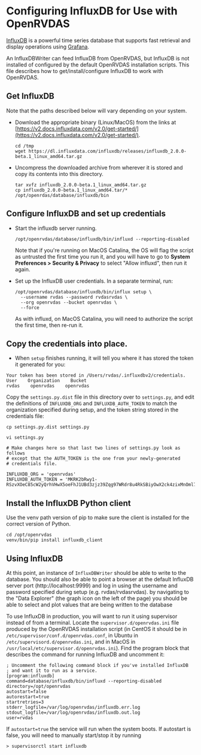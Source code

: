 # Configuring InfluxDB for Use with OpenRVDAS

[InfluxDB](https://v2.docs.influxdata.com/v2.0/) is a powerful time
series database that supports fast retrieval and display operations
using [Grafana](https://grafana.com/grafana/).

An InfluxDBWriter can feed InfluxDB from OpenRVDAS, but InfluxDB is
not installed of configured by the default OpenRVDAS installation
scripts. This file describes how to get/install/configure InfluxDB to
work with OpenRVDAS.


## Get InfluxDB

Note that the paths described below will vary depending on your system.

* Download the appropriate binary (Linux/MacOS) from the links at
[https://v2.docs.influxdata.com/v2.0/get-started/](https://v2.docs.influxdata.com/v2.0/get-started/).

  ```
  cd /tmp
  wget https://dl.influxdata.com/influxdb/releases/influxdb_2.0.0-beta.1_linux_amd64.tar.gz
  ```

* Uncompress the downloaded archive from wherever it is stored and copy its contents into this directory.

  ```
  tar xvfz influxdb_2.0.0-beta.1_linux_amd64.tar.gz
  cp influxdb_2.0.0-beta.1_linux_amd64.tar/* /opt/openrdas/database/influxdb/bin
  ```

## Configure InfluxDB and set up credentials

* Start the influxdb server running.

  ```
  /opt/openrvdas/database/influxdb/bin/influxd --reporting-disabled
  ```

  Note that if you're running on MacOS Catalina, the OS will flag the script as untrusted the first time you run it, and you will have to go to __System Preferences > Security & Privacy__ to select "Allow influxd", then run it again.

* Set up the InfluxDB user credentials. In a separate terminal, run:

  ```
  /opt/openrvdas/database/influxdb/bin/influx setup \
    --username rvdas --password rvdasrvdas \
    --org openrvdas --bucket openrvdas \
    --force
  ```

  As with influxd, on MacOS Catalina, you will need to authorize the script the first time, then re-run it.

## Copy the credentials into place.

*  When ``setup`` finishes running, it will tell you where it has stored the token it generated for you:

  ```
  Your token has been stored in /Users/rvdas/.influxdbv2/credentials.
  User    Organization    Bucket
  rvdas    openrvdas    openrvdas
  ```

  Copy the ``settings.py.dist`` file in this directory over to ``settings.py``, and edit the definitions of ``INFLUXDB_ORG`` and ``INFLUXDB_AUTH_TOKEN`` to match the organization specified during setup, and the token string stored in the credentials file:

  ```
  cp settings.py.dist settings.py

  vi settings.py

  # Make changes here so that last two lines of settings.py look as follows
  # except that the AUTH_TOKEN is the one from your newly-generated
  # credentials file.

  INFLUXDB_ORG = 'openrvdas'
  INFLUXDB_AUTH_TOKEN = 'MKRK2bRwy1-RSzvXOeC85cW2yQrhVHwX5oeFhJ1UBd3zjz39Zqg97WRdr8u4RkSBiyOwX2ck4zixMnOml7SAoQ=='
  ```

## Install the InfluxDB Python client

Use the venv path version of pip to make sure the client is installed for the correct version of Python.

```
cd /opt/openrvdas
venv/bin/pip install influxdb_client
```

## Using InfluxDB

At this point, an instance of ``InfluxDBWriter`` should be able to
write to the database. You should also be able to point a browser at
the default InfluxDB server port (http://localhost:9999) and log in
using the username and password specified during setup
(e.g. rvdas/rvdasrvdas). by navigating to the "Data Explorer" (the
graph icon on the left of the page) you should be able to select and
plot values that are being written to the database

To use InfluxDB in production, you will want to run it using
supervisor instead of from a terminal. Locate the
``supervisor.d/openrvdas.ini`` file produced by the OpenRVDAS
installation script (in CentOS it should be in
``/etc/supervisor/conf.d/openrvdas.conf``, in Ubuntu in
``/etc/supervisord.d/openrvdas.ini``, and in MacOS in
``/usr/local/etc/supervisor.d/openrvdas.ini``). Find the program block that describes the command for running InfluxDB and uncomment it:

```
; Uncomment the following command block if you've installed InfluxDB
; and want it to run as a service.
[program:influxdb]
command=database/influxdb/bin/influxd --reporting-disabled
directory=/opt/openrvdas
autostart=false
autorestart=true
startretries=3
stderr_logfile=/var/log/openrvdas/influxdb.err.log
stdout_logfile=/var/log/openrvdas/influxdb.out.log
user=rvdas
```

If ``autostart=true`` the service will run when the system boots. If
autostart is false, you will need to manually start/stop it by running

```
> supervisorctl start influxdb
```